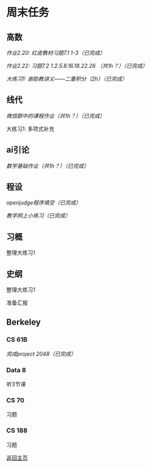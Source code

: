 # 周末任务

## 高数
*作业2.20: 红皮教材习题7.1 1-3（已完成）*

*作业2.22: 习题7.2 1.2.5.8.16.18.22.26 （共1h？）（已完成）*

*大练习1: 谢助教讲义——二重积分（2h）（已完成）*

## 线代
*微信群中的课程作业（共1h？）（已完成）*

大练习1: 多项式补充

## ai引论
*数学基础作业（共1h？）（已完成）*

## 程设
*openjudge程序填空（已完成）*

*教学网上小练习（已完成）*

## 习概
整理大练习1

## 史纲
整理大练习1

准备汇报

## Berkeley

### CS 61B
*完成project 2048（已完成）*

### Data 8
听3节课

### CS 70
习题

### CS 188
习题

[返回主页](/public)